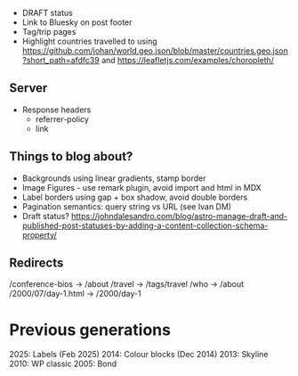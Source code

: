 - DRAFT status
- Link to Bluesky on post footer
- Tag/trip pages
- Highlight countries travelled to using https://github.com/johan/world.geo.json/blob/master/countries.geo.json?short_path=afdfc39 and https://leafletjs.com/examples/choropleth/

## Server

- Response headers
    - referrer-policy
    - link
        <link rel="preconnect" href="https://fonts.googleapis.com">
        <link rel="preconnect" href="https://fonts.gstatic.com" crossorigin>

## Things to blog about?

- Backgrounds using linear gradients, stamp border
- Image Figures - use remark plugin, avoid import and html in MDX
- Label borders using gap + box shadow, avoid double borders
- Pagination semantics: query string vs URL (see Ivan DM)
- Draft status? https://johndalesandro.com/blog/astro-manage-draft-and-published-post-statuses-by-adding-a-content-collection-schema-property/

## Redirects

/conference-bios -> /about
/travel -> /tags/travel
/who -> /about
/2000/07/day-1.html -> /2000/day-1


# Previous generations

2025: Labels (Feb 2025)
2014: Colour blocks (Dec 2014)
2013: Skyline
2010: WP classic
2005: Bond